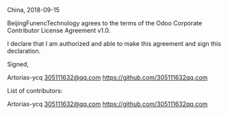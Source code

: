 China, 2018-09-15

BeijingFunencTechnology agrees to the terms of the Odoo Corporate Contributor License
Agreement v1.0.

I declare that I am authorized and able to make this agreement and sign this
declaration.

Signed,

Artorias-ycq 305111632@qq.com https://github.com/305111632qq.com

List of contributors:

Artorias-ycq 305111632@qq.com https://github.com/305111632qq.com